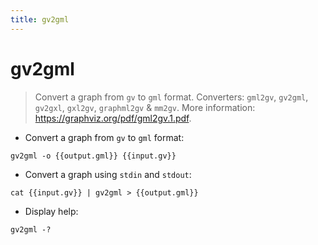 ```yaml
---
title: gv2gml
---
```

# gv2gml

> Convert a graph from `gv` to `gml` format.
> Converters: `gml2gv`, `gv2gml`, `gv2gxl`, `gxl2gv`, `graphml2gv` & `mm2gv`.
> More information: <https://graphviz.org/pdf/gml2gv.1.pdf>.

- Convert a graph from `gv` to `gml` format:

`gv2gml -o {{output.gml}} {{input.gv}}`

- Convert a graph using `stdin` and `stdout`:

`cat {{input.gv}} | gv2gml > {{output.gml}}`

- Display help:

`gv2gml -?`
